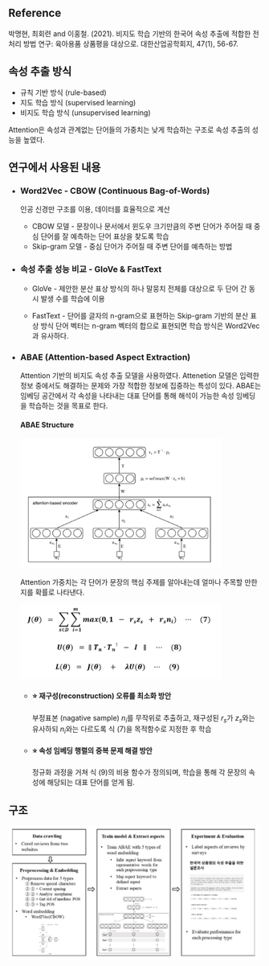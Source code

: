 
## Reference
박명현, 최회련 and 이홍철. (2021). 비지도 학습 기반의 한국어 속성 추출에 적합한 전처리 방법 연구: 육아용품 상품평을 대상으로. 대한산업공학회지, 47(1), 56-67.

## 속성 추출 방식

- 규칙 기반 방식 (rule-based)
- 지도 학습 방식 (supervised learning)
- 비지도 학습 방식 (unsupervised learning)

Attention은 속성과 관계없는 단어들의 가중치는 낮게 학습하는 구조로 속성 추출의 성능을 높였다. 

## 연구에서 사용된 내용

- ### Word2Vec - CBOW (Continuous Bag-of-Words)
  인공 신경만 구조를 이용, 데이터를 효율적으로 계산
  - CBOW 모델 - 문장이나 문서에서 윈도우 크기만큼의 주변 단어가 주어질 때 중심 단어를 잘 예측하는 단어 표상을 찾도록 학습
  - Skip-gram 모델 - 중심 단어가 주어질 때 주변 단어를 예측하는 방법
  
- ### 속성 추출 성능 비교 - GloVe & FastText
  
  - GloVe - 제안한 분산 표상 방식의 하나
    말뭉치 전체를 대상으로 두 단어 간 동시 발생 수를 학습에 이용

  - FastText - 단어를 글자의 n-gram으로 표현하는 Skip-gram 기반의 분산 표상 방식
    단어 벡터는 n-gram 벡터의 합으로 표현되면 학습 방식은 Word2Vec과 유사하다. 

- ### ABAE (Attention-based Aspect Extraction)
  Attention 기반의 비지도 속성 추출 모델을 사용하였다. Attenetion 모델은 입력한 정보 중에서도 해결하는 문제와 가장 적합한 정보에 집중하는 특성이 있다. ABAE는 임베딩 공간에서 각 속성을 나타내는 대표 단어를 통해 해석이 가능한 속성 임베딩을 학습하는 것을 목표로 한다. 

  #### ABAE Structure
  <img src="images/ABAE.png" width="400px"/> 

  Attention 가중치는 각 단어가 문장의 핵심 주제를 알아내는데 얼마나 주목할 만한지를 확률로 나타낸다.

  <img src="images/cost_func.png" width="400px"/>

  - #### :star: 재구성(reconstruction) 오류를 최소화 방안
    부정표본 (nagative sample) $n_i$를 무작위로 추출하고, 재구성된 $r_s$가 $z_s$와는 유사하되 $n_i$와는 다르도록 식 (7)을 목적함수로 지정한 후 학습

  - #### :star: 속성 임베딩 행렬의 중복 문제 해결 방안
    정규화 과정을 거쳐 식 (9)의 비용 함수가 정의되며, 학습을 통해 각 문장의 속성에 해당되는 대표 단어를 얻게 됨.

## 구조

<img src="images/framework.png" width="500px"/>
